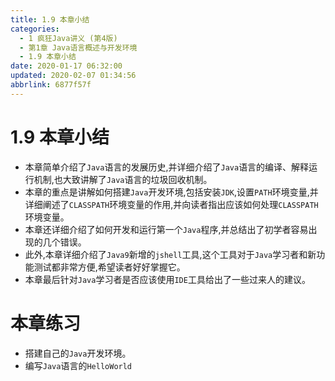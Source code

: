 ```yaml
---
title: 1.9 本章小结
categories: 
  - 1 疯狂Java讲义 (第4版)
  - 第1章 Java语言概述与开发环境
  - 1.9 本章小结
date: 2020-01-17 06:32:00
updated: 2020-02-07 01:34:56
abbrlink: 6877f57f
---
```

# 1.9 本章小结
- 本章简单介绍了`Java`语言的发展历史,并详细介绍了`Java`语言的编译、解释运行机制,也大致讲解了`Java`语言的垃圾回收机制。
- 本章的重点是讲解如何搭建`Java`开发环境,包括安装`JDK`,设置`PATH`环境变量,并详细阐述了`CLASSPATH`环境变量的作用,并向读者指出应该如何处理`CLASSPATH`环境变量。
- 本章还详细介绍了如何开发和运行第一个`Java`程序,并总结出了初学者容易出现的几个错误。
- 此外,本章详细介绍了`Java9`新增的`jshell`工具,这个工具对于`Java`学习者和新功能测试都非常方便,希望读者好好掌握它。
- 本章最后针对`Java`学习者是否应该使用`IDE`工具给出了一些过来人的建议。

# 本章练习
- 搭建自己的`Java`开发环境。
- 编写`Java`语言的`HelloWorld`
